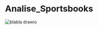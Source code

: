 # Analise_Sportsbooks
![blabla drawio](https://github.com/user-attachments/assets/3c7dd126-7fad-4141-a91b-87fc518a56eb)
